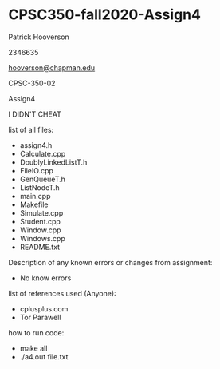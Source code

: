 # CPSC350-fall2020-Assign4

Patrick Hooverson

2346635

hooverson@chapman.edu

CPSC-350-02

Assign4

I DIDN'T CHEAT

list of all files:
 - assign4.h
 - Calculate.cpp
 - DoublyLinkedListT.h
 - FileIO.cpp
 - GenQueueT.h
 - ListNodeT.h
 - main.cpp
 - Makefile
 - Simulate.cpp
 - Student.cpp
 - Window.cpp
 - Windows.cpp
 - README.txt

Description of any known errors or changes from assignment:
 - No know errors

list of references used (Anyone):
  - cplusplus.com
  - Tor Parawell

how to run code:
  - make all
  - ./a4.out file.txt 
